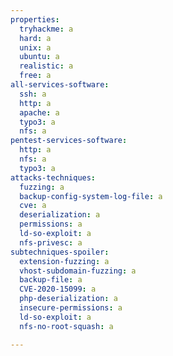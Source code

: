 ```yaml
---
properties:
  tryhackme: a
  hard: a
  unix: a
  ubuntu: a
  realistic: a
  free: a
all-services-software:
  ssh: a
  http: a
  apache: a
  typo3: a
  nfs: a
pentest-services-software:
  http: a
  nfs: a
  typo3: a
attacks-techniques:
  fuzzing: a
  backup-config-system-log-file: a
  cve: a
  deserialization: a
  permissions: a
  ld-so-exploit: a
  nfs-privesc: a
subtechniques-spoiler:
  extension-fuzzing: a
  vhost-subdomain-fuzzing: a
  backup-file: a
  CVE-2020-15099: a
  php-deserialization: a
  insecure-permissions: a
  ld-so-exploit: a
  nfs-no-root-squash: a

---
```

